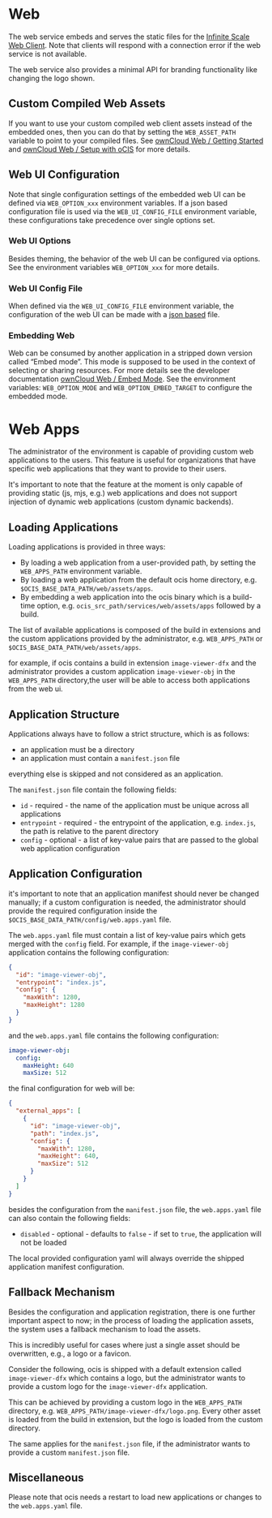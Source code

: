 # Web

The web service embeds and serves the static files for the [Infinite Scale Web Client](https://github.com/owncloud/web).
Note that clients will respond with a connection error if the web service is not available.

The web service also provides a minimal API for branding functionality like changing the logo shown.

## Custom Compiled Web Assets

If you want to use your custom compiled web client assets instead of the embedded ones, then you can do that by setting the `WEB_ASSET_PATH` variable to point to your compiled files. See [ownCloud Web / Getting Started](https://owncloud.dev/clients/web/getting-started/) and [ownCloud Web / Setup with oCIS](https://owncloud.dev/clients/web/backend-ocis/) for more details.

## Web UI Configuration

Note that single configuration settings of the embedded web UI can be defined via `WEB_OPTION_xxx` environment variables. If a json based configuration file is used via the `WEB_UI_CONFIG_FILE` environment variable, these configurations take precedence over single options set.

### Web UI Options

Besides theming, the behavior of the web UI can be configured via options. See the environment variables `WEB_OPTION_xxx` for more details.

### Web UI Config File

When defined via the `WEB_UI_CONFIG_FILE` environment variable, the configuration of the web UI can be made with a [json based](https://github.com/owncloud/web/tree/master/config) file.

### Embedding Web

Web can be consumed by another application in a stripped down version called “Embed mode”. This mode is supposed to be used in the context of selecting or sharing resources. For more details see the developer documentation [ownCloud Web / Embed Mode](https://owncloud.dev/clients/web/embed-mode/). See the environment variables: `WEB_OPTION_MODE` and `WEB_OPTION_EMBED_TARGET` to configure the embedded mode.

# Web Apps

The administrator of the environment is capable of providing custom web applications to the users.
This feature is useful for organizations that have specific web applications that they want to provide to their users.

It's important to note that the feature at the moment is only capable of providing static (js, mjs, e.g.) web applications
and does not support injection of dynamic web applications (custom dynamic backends).

## Loading Applications

Loading applications is provided in three ways:

* By loading a web application from a user-provided path, by setting the `WEB_APPS_PATH` environment variable.
* By loading a web application from the default ocis home directory, e.g. `$OCIS_BASE_DATA_PATH/web/assets/apps`.
* By embedding a web application into the ocis binary which is a build-time option,
  e.g. `ocis_src_path/services/web/assets/apps` followed by a build.

The list of available applications is composed of the build in extensions and the custom applications
provided by the administrator, e.g. `WEB_APPS_PATH` or `$OCIS_BASE_DATA_PATH/web/assets/apps`.

for example, if ocis contains a build in extension `image-viewer-dfx` and the administrator provides a custom
application `image-viewer-obj` in the `WEB_APPS_PATH` directory,the user will be able to access both applications
from the web ui.

## Application Structure

Applications always have to follow a strict structure, which is as follows:

* an application must be a directory
* an application must contain a `manifest.json` file

everything else is skipped and not considered as an application.

The `manifest.json` file contain the following fields:

* `id` - required - the name of the application must be unique across all applications
* `entrypoint` - required - the entrypoint of the application, e.g. `index.js`, the path is relative to the parent directory
* `config` - optional - a list of key-value pairs that are passed to the global web application configuration

## Application Configuration

it's important to note that an application manifest should never be changed manually;
if a custom configuration is needed, the administrator should provide the required configuration inside the
`$OCIS_BASE_DATA_PATH/config/web.apps.yaml` file.

The `web.apps.yaml` file must contain a list of key-value pairs which gets merged with the `config` field.
For example, if the `image-viewer-obj` application contains the following configuration:

```json
{
  "id": "image-viewer-obj",
  "entrypoint": "index.js",
  "config": {
    "maxWith": 1280,
    "maxHeight": 1280
  }
}
```

and the `web.apps.yaml` file contains the following configuration:

```yaml
image-viewer-obj:
  config:
    maxHeight: 640
    maxSize: 512
```

the final configuration for web will be:

```json
{
  "external_apps": [
    {
      "id": "image-viewer-obj",
      "path": "index.js",
      "config": {
        "maxWith": 1280,
        "maxHeight": 640,
        "maxSize": 512
      }
    }
  ]
}
```

besides the configuration from the `manifest.json` file, the `web.apps.yaml` file can also contain the following fields:

* `disabled` - optional - defaults to `false` - if set to `true`, the application will not be loaded

The local provided configuration yaml will always override the shipped application manifest configuration.

## Fallback Mechanism

Besides the configuration and application registration, there is one further important aspect to now;
in the process of loading the application assets, the system uses a fallback mechanism to load the assets.

This is incredibly useful for cases where just a single asset should be overwritten, e.g., a logo or a favicon.

Consider the following, ocis is shipped with a default extension called `image-viewer-dfx` which contains a logo,
but the administrator wants to provide a custom logo for the `image-viewer-dfx` application.

This can be achieved by providing a custom logo in the `WEB_APPS_PATH` directory, e.g. `WEB_APPS_PATH/image-viewer-dfx/logo.png`.
Every other asset is loaded from the build in extension, but the logo is loaded from the custom directory.

The same applies for the `manifest.json` file, if the administrator wants to provide a custom `manifest.json` file.

## Miscellaneous

Please note that ocis needs a restart to load new applications or changes to the `web.apps.yaml` file.
